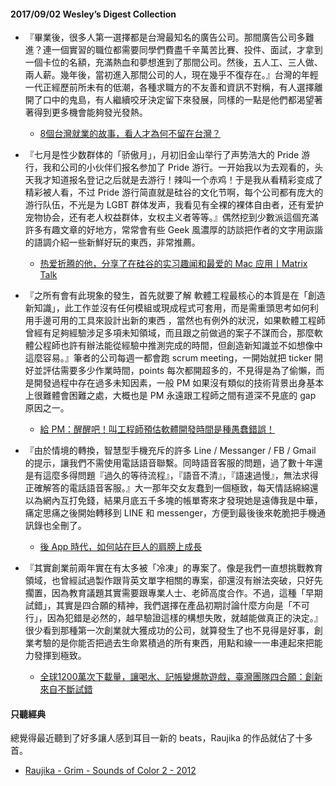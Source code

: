 #### 2017/09/02 Wesley’s Digest Collection

- 『畢業後，很多人第一選擇都是台灣最知名的廣告公司。那間廣告公司多難進？連一個實習的職位都需要同學們費盡千辛萬苦比賽、投件、面試，才拿到一個卡位的名額，充滿熱血和夢想進到了那間公司。然後，五人工、三人做、兩人薪。幾年後，當初進入那間公司的人，現在幾乎不復存在。』台灣的年輕一代正經歷前所未有的低潮，各種求職方的不友善和資訊不對稱，有人選擇離開了口中的鬼島，有人繼續咬牙決定留下來發展，同樣的一點是他們都渴望著著得到更多機會能夠發光發熱。
  - [8個台灣就業的故事，看人才為何不留在台灣？](https://www.thenewslens.com/article/503)
  
- 『七月是性少数群体的「骄傲月」，月初旧金山举行了声势浩大的 Pride 游行，我和公司的小伙伴们报名参加了 Pride 游行。一开始我以为去观看的，头天我才知道报名登记之后就是去游行！辣叫一个赤鸡！于是我从看精彩变成了精彩被人看，不过 Pride 游行简直就是硅谷的文化节啊，每个公司都有庞大的游行队伍，不光是为 LGBT 群体发声，我看见有全裸的裸体自由者，还有爱护宠物协会，还有老人权益群体，女权主义者等等。』偶然挖到少數派這個充滿許多有趣文章的好地方，常常會有些 Geek 風濃厚的訪談把作者的文字用詼諧的語調介紹一些新鮮好玩的東西，非常推薦。
  - [热爱折腾的他，分享了在硅谷的实习趣闻和最爱的 Mac 应用丨Matrix Talk](https://sspai.com/post/40200)
  
- 『之所有會有此現象的發生，首先就要了解 軟體工程最核心的本質是在「創造新知識」，此工作並沒有任何模組或現成程式可套用，而是需重頭思考如何利用手邊可用的工具來設計出新的東西 ，當然也有例外的狀況，如果軟體工程師曾經有足夠經驗涉足多項未知領域，而且跟之前做過的案子不謀而合，那麼軟體公程師也許有辦法能從經驗中推測完成的時間，但創造新知識並不如想像中這麼容易。』筆者的公司每週一都會跑 scrum meeting，一開始就把 ticker 開好並評估需要多少作業時間，points 每次都開超多的，不見得是為了偷懶，而是開發過程中存在過多未知因素，一般 PM 如果沒有類似的技術背景出身基本上很難體會困難之處，大概也是 PM 永遠跟工程師之間有道深不見底的 gap 原因之一。
  - [給 PM：醒醒吧！叫工程師預估軟體開發時間是種愚蠢錯誤！](https://buzzorange.com/techorange/2016/06/02/no-points-predicting-software-dev/)
  
- 『由於情境的轉換，智慧型手機充斥的許多 Line / Messanger / FB / Gmail 的提示，讓我們不需使用電話語音聯繫。同時語音客服的問題，過了數十年還是有這麼多得問題『過久的等待流程』，『語音不清』，『語速過慢』，無法求得正確解答的電話語音客服。』大一那年交女友蠢到一個極致，每天情話綿綿還以為網內互打免錢，結果月底五千多塊的帳單寄來才發現她是遠傳我是中華，痛定思痛之後開始轉移到 LINE 和 messenger，方便到最後後來乾脆把手機通訊錄也全刪了。
  - [後 App 時代，如何站在巨人的肩膀上成長](https://blog.caesarchi.com/2017/08/08/chatbot_ecommerce_free_talk/)


- 『其實創業前兩年實在有太多被「冷凍」的專案了。像是我們一直想挑戰教育領域，也曾經試過製作跟背英文單字相關的專案，卻還沒有辦法突破，只好先擱置，因為教育議題其實需要跟專業人士、老師高度合作。不過，這種「早期試錯」，其實是四合願的精神，我們選擇在產品初期討論什麼方向是「不可行」，因為犯錯是必然的，越早驗證這樣的構想失敗，就越能做真正的決定。』很少看到那種第一次創業就大獲成功的公司，就算發生了也不見得是好事，創業考驗的是你能否把過去生命累積過的所有東西，用點和線一一串連起來把能力發揮到極致。
  - [全球1200萬次下載量，讓喝水、記帳變爆款遊戲，臺灣團隊四合願：創新來自不斷試錯](https://www.bnext.com.tw/article/45028/taiwanese-gamification-startups-fourdesire-said-innovation-is-about-making-mistakes)





#### 只聽經典
總覺得最近聽到了好多讓人感到耳目一新的 beats，Raujika 的作品就佔了十多首。
- [Raujika - Grim - Sounds of Color 2 - 2012](https://www.youtube.com/watch?v=6t8jXC_Hktk)